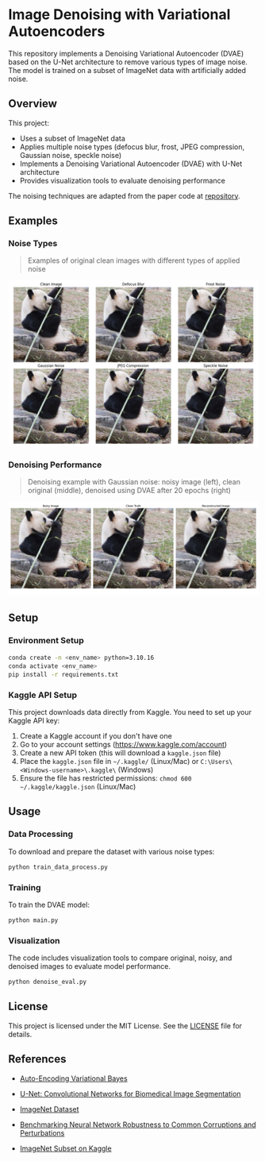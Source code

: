 # Image Denoising with Variational Autoencoders

This repository implements a Denoising Variational Autoencoder (DVAE) based on the U-Net architecture to remove various types of image noise. The model is trained on a subset of ImageNet data with artificially added noise.


## Overview

This project:
- Uses a subset of ImageNet data
- Applies multiple noise types (defocus blur, frost, JPEG compression, Gaussian noise, speckle noise)
- Implements a Denoising Variational Autoencoder (DVAE) with U-Net architecture
- Provides visualization tools to evaluate denoising performance

The noising techniques are adapted from the paper code at [repository](https://github.com/hendrycks/robustness).


## Examples

### Noise Types

> Examples of original clean images with different types of applied noise

![Different Noise Types](imgs/demo-sample.png)


### Denoising Performance

> Denoising example with Gaussian noise: noisy image (left), clean original (middle), denoised using DVAE after 20 epochs (right)

![Denoising Example](imgs/demo-denoise.png)


## Setup

### Environment Setup
```bash
conda create -n <env_name> python=3.10.16
conda activate <env_name>
pip install -r requirements.txt
```

### Kaggle API Setup
This project downloads data directly from Kaggle. You need to set up your Kaggle API key:

1. Create a Kaggle account if you don't have one
2. Go to your account settings (https://www.kaggle.com/account)
3. Create a new API token (this will download a `kaggle.json` file)
4. Place the `kaggle.json` file in `~/.kaggle/` (Linux/Mac) or `C:\Users\<Windows-username>\.kaggle\` (Windows)
5. Ensure the file has restricted permissions: `chmod 600 ~/.kaggle/kaggle.json` (Linux/Mac)


## Usage

### Data Processing
To download and prepare the dataset with various noise types:
```bash
python train_data_process.py
```

### Training
To train the DVAE model:
```bash
python main.py
```

### Visualization
The code includes visualization tools to compare original, noisy, and denoised images to evaluate model performance.
```bash
python denoise_eval.py
```

## License
This project is licensed under the MIT License. See the [LICENSE](LICENSE) file for details.


## References

- [Auto-Encoding Variational Bayes](https://arxiv.org/abs/1312.6114)

- [U-Net: Convolutional Networks for Biomedical Image Segmentation](https://arxiv.org/abs/1505.04597)

- [ImageNet Dataset](http://www.image-net.org/)

- [Benchmarking Neural Network Robustness to Common Corruptions and Perturbations](https://arxiv.org/abs/1903.12261)

- [ImageNet Subset on Kaggle](https://www.kaggle.com/datasets/ifigotin/imagenetmini-1000)
